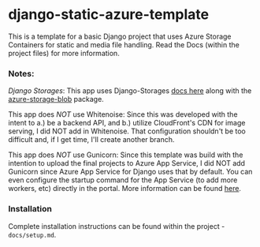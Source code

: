 # django-static-azure-template

This is a template for a basic Django project that uses Azure Storage Containers for static and media file handling. Read the Docs (within the project files) for more information. 

### Notes: 

*Django Storages*: This app uses Django-Storages [docs here](https://django-storages.readthedocs.io/en/latest/) along with the [azure-storage-blob](https://pypi.org/project/azure-storage-blob/) package.

This app does *NOT* use Whitenoise: Since this was developed with the intent to a.) be a backend API, and b.) utilize CloudFront's CDN for image serving, I did NOT add in Whitenoise. That configuration shouldn't be too difficult and, if I get time, I'll create another branch. 

This app does *NOT* use Gunicorn: Since this template was build with the intention to upload the final projects to Azure App Service, I did NOT add Gunicorn since Azure App Service for Django uses that by default. You can even configure the startup command for the App Service (to add more workers, etc) directly in the portal. More information can be found [here](https://learn.microsoft.com/en-us/azure/developer/python/configure-python-web-app-on-app-service#django-startup-commands). 

### Installation

Complete installation instructions can be found within the project - `docs/setup.md`.

